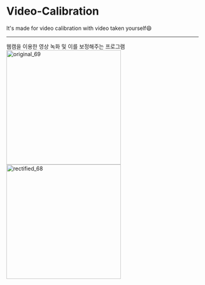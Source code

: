 # Video-Calibration
It's made for video calibration with video taken yourself😄

***
웹캠을 이용한 영상 녹화 및 이를 보정해주는 프로그램<br>
<img width="300" alt="original_69" src="https://github.com/Jung-H-C/Video-Calibration/assets/101037538/3e7fbe00-163d-4889-af3e-b99ad349379e">
<img width="300" alt="rectified_68" src="https://github.com/Jung-H-C/Video-Calibration/assets/101037538/89eb2ce2-0600-49b3-b615-0c891410b51e">
